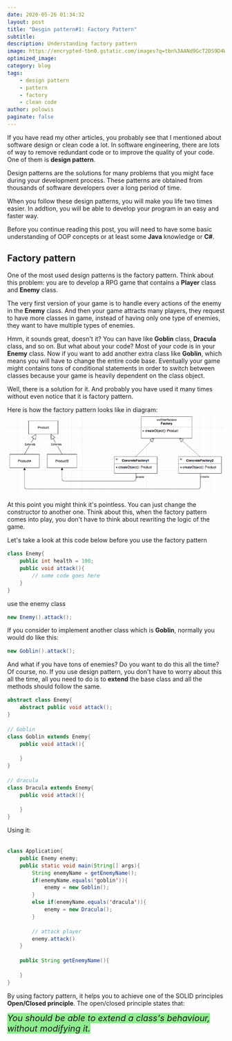 ```yaml
---
date: 2020-05-26 01:34:32
layout: post
title: "Desgin pattern#1: Factory Pattern"
subtitle:
description: Understanding factory pattern
image: https://encrypted-tbn0.gstatic.com/images?q=tbn%3AANd9GcT2DS9D4WAesmFlRMXDAeFP_7mntxKYwJtR-AC6ouhHCh1ZlbxC&usqp=CAU
optimized_image:
category: blog
tags: 
    - design pattern
    - pattern
    - factory
    - clean code
author: polowis
paginate: false
---
```


If you have read my other articles, you probably see that I mentioned about software design or clean code a lot. In software engineering, there are lots of way to remove redundant code or to improve the quality of your code. One of them is **design pattern**. 

Design patterns are the solutions for many problems that you might face during your development process. These patterns are obtained from thousands of software developers over a long period of time. 

When you follow these design patterns, you will make you life two times easier. In addtion, you will be able to develop your program in an easy and faster way. 

Before you continue reading this post, you will need to have some basic understanding of OOP concepts or at least some **Java** knowledge or **C#**.

## Factory pattern

One of the most used design patterns is the factory pattern. Think about this problem: you are to develop a RPG game that contains a **Player** class and **Enemy** class. 

The very first version of your game is to handle every actions of the enemy in the **Enemy** class. And then your game attracts many players, they request to have more classes in game, instead of having only one type of enemies, they want to have multiple types of enemies.

Hmm, it sounds great, doesn't it? You can have like **Goblin** class, **Dracula** class, and so on. But what about your code? Most of your code is in your **Enemy** class. Now if you want to add another extra class like **Goblin**, which means you will have to change the entire code base. Eventually your game might contains tons of conditional statements in order to switch between classes because your game is heavily dependent on the class object. 

Well, there is a solution for it. And probably you have used it many times without even notice that it is factory pattern. 

Here is how the factory pattern looks like in diagram:
<img src="https://raw.githubusercontent.com/heidyhe/img/master/design/factorymethod.png"/>


At this point you might think it's pointless. You can just change the constructor to another one. Think about this, when the factory pattern comes into play, you don't have to think about rewriting the logic of the game. 

Let's take a look at this code below before you use the factory pattern

```java
class Enemy{
    public int health = 100;
    public void attack(){
        // some code goes here
    }
}
```
use the enemy class
```java
new Enemy().attack();
```
If you consider to implement another class which is **Goblin**, normally you would do like this:

```java
new Goblin().attack();
```
And what if you have tons of enemies? Do you want to do this all the time? Of course, no. If you use design pattern, you don't have to worry about this all the time, all you need to do is to **extend** the base class and all the methods should follow the same. 

```java
abstract class Enemy{
    abstract public void attack();
}

// Goblin
class Goblin extends Enemy{
    public void attack(){

    }
}

// dracula
class Dracula extends Enemy{
    public void attack(){

    }
}
```
Using it:

```java

class Application{
    public Enemy enemy;
    public static void main(String[] args){
        String enemyName = getEnemyName();
        if(enemyName.equals('goblin')){
            enemy = new Goblin();
        }
        else if(enemyName.equals('dracula')){
            enemy = new Dracula();
        }

        // attack player
        enemy.attack()
    }

    public String getEnemyName(){

    }
}
```

By using factory pattern, it helps you to achieve one of the SOLID principles **Open/Closed principle**. The open/closed principle states that: <br>

<i style="font-size: 20px; background-color:lightgreen;">You should be able to extend a class's behaviour, without modifying it.</i>

